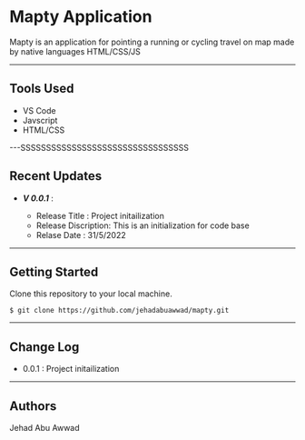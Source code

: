 # Mapty Application

Mapty is an application for pointing a running or cycling travel on map made by native languages HTML/CSS/JS

---

## Tools Used

- VS Code
- Javscript
- HTML/CSS

---SSSSSSSSSSSSSSSSSSSSSSSSSSSSSSSSS

## Recent Updates

- _**V 0.0.1**_ :

  - Release Title : Project initailization
  - Release Discription: This is an initialization for code base
  - Relase Date : 31/5/2022

---

## Getting Started

Clone this repository to your local machine.

```
$ git clone https://github.com/jehadabuawwad/mapty.git
```

---

## Change Log

- 0.0.1 : Project initailization

---

## Authors

Jehad Abu Awwad
